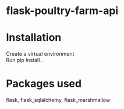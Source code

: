 # flask-poultry-farm-api

# Installation 
Create a virtual environment     
Run pip install .

# Packages used
flask,
flask_sqlalchemy,
flask_marshmallow
